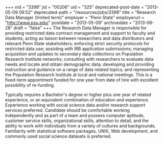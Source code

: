 +++
nid = "3398"
jid = "00206"
uid = "325"
deprecated-post-date = "2013-05-09 09:52"
deprecated-path = "/resources/jobs/3398"
title = "Research Data Manager (limited term)"
employer = "Penn State"
employerurl = "http://www.psu.edu/"
postdate = "2013-05-09"
archivedate = "2013-06-28"
draft = "false"
+++
The Research Data Manager is responsible for providing restricted data
contract management and support to faculty and students; acting as
liaison between researchers and data distributors and relevant Penn
State stakeholders; enforcing strict security protocols for restricted
data use; assisting with IRB application submissions; managing
acquisition and updates to secondary data collections on Population
Research Institute networks; consulting with researchers to evaluate
data needs and locate and obtain demographic data; developing and
providing instruction and guidance on a range of data related topics;
and representing the Population Research Institute at local and national
meetings. This is a fixed-term appointment funded for one year from date
of hire with excellent possibility of re-funding.
  
Typically requires a Bachelor's degree or higher plus one year of
related experience, or an equivalent combination of education and
experience. Experience working with social science data and/or research
support services preferred. Candidate should be comfortable working
independently and as part of a team and possess computer aptitude,
customer service skills, organizational skills, attention to detail, and
the ability to work with individuals from a variety of cultures and
backgrounds. Familiarity with statistical software packages, UNIX, Web
development, and commonly used social science datasets is preferred.
